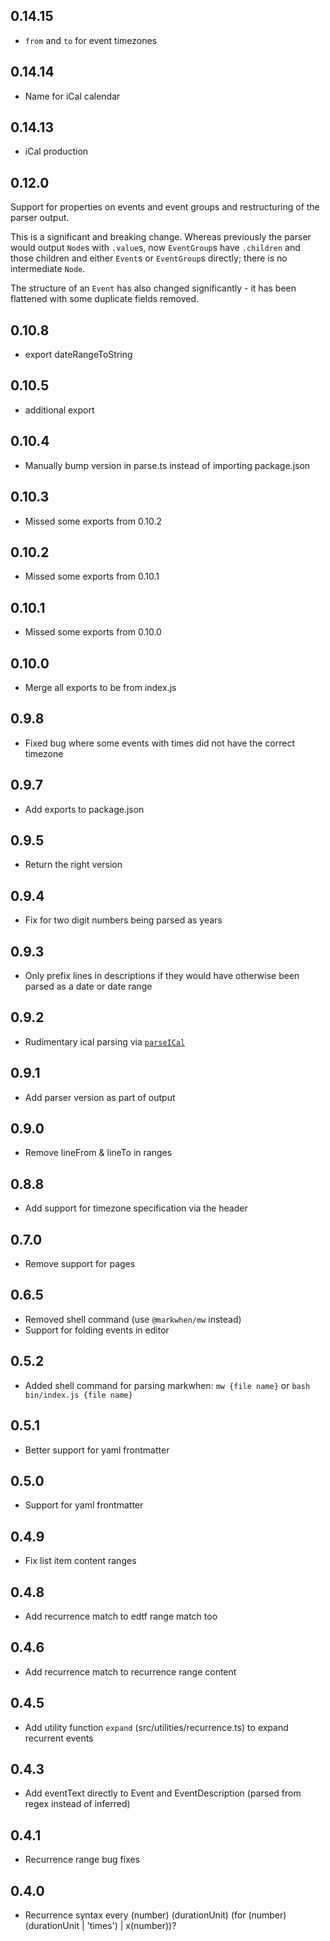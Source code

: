 ## 0.14.15

- `from` and `to` for event timezones

## 0.14.14

- Name for iCal calendar

## 0.14.13

- iCal production

## 0.12.0

Support for properties on events and event groups and restructuring of the parser output.

This is a significant and breaking change. Whereas previously the parser would output `Node`s with `.value`s, now `EventGroup`s have `.children` and those children and either `Event`s or `EventGroup`s directly; there is no intermediate `Node`.

The structure of an `Event` has also changed significantly - it has been flattened with some duplicate fields removed.

## 0.10.8

- export dateRangeToString

## 0.10.5

- additional export

## 0.10.4

- Manually bump version in parse.ts instead of importing package.json

## 0.10.3

- Missed some exports from 0.10.2

## 0.10.2

- Missed some exports from 0.10.1

## 0.10.1

- Missed some exports from 0.10.0

## 0.10.0

- Merge all exports to be from index.js

## 0.9.8

- Fixed bug where some events with times did not have the correct timezone

## 0.9.7

- Add exports to package.json

## 0.9.5

- Return the right version

## 0.9.4

- Fix for two digit numbers being parsed as years

## 0.9.3

- Only prefix lines in descriptions if they would have otherwise been parsed as a date or date range

## 0.9.2

- Rudimentary ical parsing via [`parseICal`](src/index.ts)

## 0.9.1

- Add parser version as part of output

## 0.9.0

- Remove lineFrom & lineTo in ranges

## 0.8.8

- Add support for timezone specification via the header

## 0.7.0

- Remove support for pages

## 0.6.5

- Removed shell command (use `@markwhen/mw` instead)
- Support for folding events in editor

## 0.5.2

- Added shell command for parsing markwhen: `mw {file name}` or `bash bin/index.js {file name}`

## 0.5.1

- Better support for yaml frontmatter

## 0.5.0

- Support for yaml frontmatter

## 0.4.9

- Fix list item content ranges

## 0.4.8

- Add recurrence match to edtf range match too

## 0.4.6

- Add recurrence match to recurrence range content

## 0.4.5

- Add utility function `expand` (src/utilities/recurrence.ts) to expand recurrent events

## 0.4.3

- Add eventText directly to Event and EventDescription (parsed from regex instead of inferred)

## 0.4.1

- Recurrence range bug fixes

## 0.4.0

- Recurrence syntax
  every (number) (durationUnit) (for (number) (durationUnit | 'times') | x(number))?
